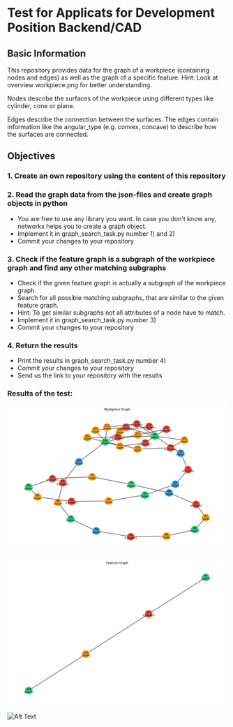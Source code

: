 # Test for Applicats for Development Position Backend/CAD

## Basic Information

This repository provides data for the graph of a workpiece (containing nodes and edges) as well as the graph of a specific feature.
Hint: Look at overview workpiece.png for better understanding.

Nodes describe the surfaces of the workpiece using different types like cylinder, cone or plane.

Edges describe the connection between the surfaces. The edges contain information like the angular_type (e.g. convex, concave) to describe how the surfaces are connected.

## Objectives

### 1. Create an own repository using the content of this repository


### 2. Read the graph data from the json-files and create graph objects in python

- 	You are free to use any library you want. In case you don't know any, networkx helps you to create a graph object.
- 	Implement it in graph_search_task.py number 1) and 2)
- 	Commit your changes to your repository


### 3. Check if the feature graph is a subgraph of the workpiece graph and find any other matching subgraphs 

-   Check if the given feature graph is actually a subgraph of the workpiece graph.
-   Search for all possible matching subgraphs, that are similar to the given feature graph.
-   Hint: To get similar subgraphs not all attributes of a node have to match.
-   Implement it in graph_search_task.py number 3)
-   Commit your changes to your repository


### 4. Return the results

-   Print the results in graph_search_task.py number 4)
-   Commit your changes to your repository
-   Send us the link to your repository with the results


### Results of the test:

![Alt Text](Workpiece_graph.png)

![Alt Text](Feature_graph.png)

![Alt Text](results.png)

